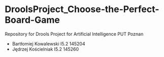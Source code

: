 # DroolsProject_Choose-the-Perfect-Board-Game
Repository for Drools Project for Artificial Intelligence PUT Poznan

* Bartłomiej Kowalewski I5.2 145204
* Jędrzej Kościelniak I5.2 145260
